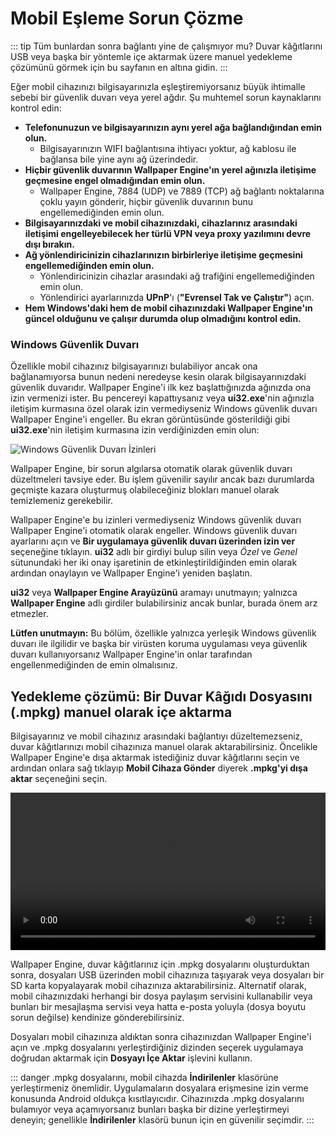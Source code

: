 # Mobil Eşleme Sorun Çözme

::: tip Tüm bunlardan sonra bağlantı yine de çalışmıyor mu? Duvar kâğıtlarını USB veya başka bir yöntemle içe aktarmak üzere manuel yedekleme çözümünü görmek için bu sayfanın en altına gidin.
:::

Eğer mobil cihazınızı bilgisayarınızla eşleştiremiyorsanız büyük ihtimalle sebebi bir güvenlik duvarı veya yerel ağdır. Şu muhtemel sorun kaynaklarını kontrol edin:

* **Telefonunuzun ve bilgisayarınızın aynı yerel ağa bağlandığından emin olun.**
  * Bilgisayarınızın WIFI bağlantısına ihtiyacı yoktur, ağ kablosu ile bağlansa bile yine aynı ağ üzerindedir.
* **Hiçbir güvenlik duvarının Wallpaper Engine'ın yerel ağınızla iletişime geçmesine engel olmadığından emin olun.**
  * Wallpaper Engine, 7884 (UDP) ve 7889 (TCP) ağ bağlantı noktalarına çoklu yayın gönderir, hiçbir güvenlik duvarının bunu engellemediğinden emin olun.
* **Bilgisayarınızdaki ve mobil cihazınızdaki, cihazlarınız arasındaki iletişimi engelleyebilecek her türlü VPN veya proxy yazılımını devre dışı bırakın.**
* **Ağ yönlendiricinizin cihazlarınızın birbirleriye iletişime geçmesini engellemediğinden emin olun.**
    * Yönlendiricinizin cihazlar arasındaki ağ trafiğini engellemediğinden emin olun.
    * Yönlendirici ayarlarınızda **UPnP**'ı (**"Evrensel Tak ve Çalıştır"**) açın.
* **Hem Windows'daki hem de mobil cihazınızdaki Wallpaper Engine'ın güncel olduğunu ve çalışır durumda olup olmadığını kontrol edin.**

### Windows Güvenlik Duvarı

Özellikle mobil cihazınız bilgisayarınızı bulabiliyor ancak ona bağlanamıyorsa bunun nedeni neredeyse kesin olarak bilgisayarınızdaki güvenlik duvarıdır. Wallpaper Engine'i ilk kez başlattığınızda ağınızda ona izin vermenizi ister. Bu pencereyi kapattıysanız veya **ui32.exe**'nin ağınızla iletişim kurmasına özel olarak izin vermediyseniz Windows güvenlik duvarı Wallpaper Engine'i engeller. Bu ekran görüntüsünde gösterildiği gibi **ui32.exe**'nin iletişim kurmasına izin verdiğinizden emin olun:

![Windows Güvenlik Duvarı İzinleri](/img/faq/windows_defender.png)

Wallpaper Engine, bir sorun algılarsa otomatik olarak güvenlik duvarı düzeltmeleri tavsiye eder. Bu işlem güvenilir sayılır ancak bazı durumlarda geçmişte kazara oluşturmuş olabileceğiniz blokları manuel olarak temizlemeniz gerekebilir.

Wallpaper Engine'e bu izinleri vermediyseniz Windows güvenlik duvarı Wallpaper Engine'i otomatik olarak engeller. Windows güvenlik duvarı ayarlarını açın ve **Bir uygulamaya güvenlik duvarı üzerinden izin ver** seçeneğine tıklayın. **ui32** adlı bir girdiyi bulup silin veya *Özel* ve *Genel* sütunundaki her iki onay işaretinin de etkinleştirildiğinden emin olarak ardından onaylayın ve Wallpaper Engine'i yeniden başlatın.

**ui32** veya **Wallpaper Engine Arayüzünü** aramayı unutmayın; yalnızca **Wallpaper Engine** adlı girdiler bulabilirsiniz ancak bunlar, burada önem arz etmezler.

**Lütfen unutmayın:** Bu bölüm, özellikle yalnızca yerleşik Windows güvenlik duvarı ile ilgilidir ve başka bir virüsten koruma uygulaması veya güvenlik duvarı kullanıyorsanız Wallpaper Engine'in onlar tarafından engellenmediğinden de emin olmalısınız.

## Yedekleme çözümü: Bir Duvar Kâğıdı Dosyasını (.mpkg) manuel olarak içe aktarma

Bilgisayarınız ve mobil cihazınız arasındaki bağlantıyı düzeltemezseniz, duvar kâğıtlarınızı mobil cihazınıza manuel olarak aktarabilirsiniz. Öncelikle Wallpaper Engine'e dışa aktarmak istediğiniz duvar kâğıtlarını seçin ve ardından onlara sağ tıklayıp **Mobil Cihaza Gönder** diyerek **.mpkg'yi dışa aktar** seçeneğini seçin.

<video width="100%" controls autoplay loop>
  <source src="/videos/mobile_export.mp4" type="video/mp4">
  Tarayıcınız video etiketini desteklemiyor.
</video>

Wallpaper Engine, duvar kâğıtlarınız için .mpkg dosyalarını oluşturduktan sonra, dosyaları USB üzerinden mobil cihazınıza taşıyarak veya dosyaları bir SD karta kopyalayarak mobil cihazınıza aktarabilirsiniz. Alternatif olarak, mobil cihazınızdaki herhangi bir dosya paylaşım servisini kullanabilir veya bunları bir mesajlaşma servisi veya hatta e-posta yoluyla (dosya boyutu sorun değilse) kendinize gönderebilirsiniz.

Dosyaları mobil cihazınıza aldıktan sonra cihazınızdan Wallpaper Engine'i açın ve .mpkg dosyalarını yerleştirdiğiniz dizinden seçerek uygulamaya doğrudan aktarmak için **Dosyayı İçe Aktar** işlevini kullanın.

::: danger
.mpkg dosyalarını, mobil cihazda **İndirilenler** klasörüne yerleştirmeniz önemlidir. Uygulamaların dosyalara erişmesine izin verme konusunda Android oldukça kısıtlayıcıdır. Cihazınızda .mpkg dosyalarını bulamıyor veya açamıyorsanız bunları başka bir dizine yerleştirmeyi deneyin; genellikle **İndirilenler** klasörü bunun için en güvenilir seçimdir.
:::